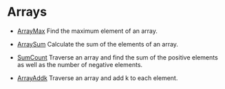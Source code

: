 <!--
Sigma16: index.md
Copyright (C) 2019, 2020 John T. O'Donnell
email: john.t.odonnell9@gmail.com
License: GNU GPL Version 3 or later.  Sigma16/LICENSE.txt, Sigma16/NOTICE.txt

This file is part of Sigma16.  Sigma16 is free software: you can
redistribute it and/or modify it under the terms of the GNU General
Public License as published by the Free Software Foundation, either
version 3 of the License, or (at your option) any later version.
Sigma16 is distributed in the hope that it will be useful, but
WITHOUT ANY WARRANTY; without even the implied warranty of
MERCHANTABILITY or FITNESS FOR A PARTICULAR PURPOSE.  See the GNU
General Public License for more details.  You should have received
a copy of the GNU General Public License along with Sigma16.  If
not, see <https://www.gnu.org/licenses/>.

------------------------------------------------------------------------------
index.md is the source for the index page for this examples directory
------------------------------------------------------------------------------
-->


# Arrays

* [ArrayMax](ArrayMax.asm.txt) Find the maximum element of an
  array.

* [ArraySum](ArraySum.asm.txt) Calculate the sum of the
  elements of an array.
  
* [SumCount](SumCount.asm.txt) Traverse an array and find the sum of
  the positive elements as well as the number of negative elements.

* [ArrayAddk](ArrayAddk.asm.txt) Traverse an array and add k to each
  element.

